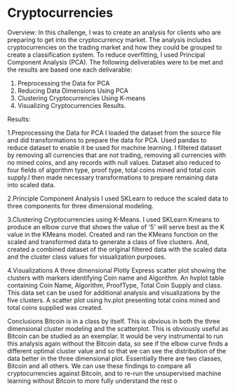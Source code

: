 # Cryptocurrencies

Overview:
In this challenge, I was to create an analysis for clients who are preparing to get into the cryptocurrency market. 
The analysis includes cryptocurrencies on the trading market and how they could be grouped to create a classification system. 
To reduce overfitting, I used Principal Component Analysis (PCA).
The following deliverables were to be met and the results are based one each delivarable:

1. Preprocessing the Data for PCA
2. Reducing Data Dimensions Using PCA
3. Clustering Cryptocurrencies Using K-means
4. Visualizing Cryptocurrencies Results.

Results:

1.Preprocessing the Data for PCA
I loaded the dataset from the source file and did transformations to prepare the data for PCA.
Used pandas to reduce dataset to enable it be used for machine learning. I filtered dataset by removing 
all currencies that are not trading, removing all currencies with no mined coins, 
and any records with null values. Dataset also reduced to four fields of algorithm type, proof type, 
total coins mined and total coin supply.I then made necessary transformations to prepare remaining data into scaled data.

2.Principle Component Analysis
I used SKLearn to reduce the scaled data to three components for three dimensional modeling.

3.Clustering Cryptocurrencies using K-Means.
I used SKLearn Kmeans to produce an elbow curve that shows the value of '5' will serve best as the K value in the KMeans model.
Created and ran the KMeans function on the scaled and transformed data to generate a class of five clusters. And, 
created a combined dataset of the original filtered data with the scaled data and the cluster class values for visualization purposes.

4.Visualizations
A three dimensional Plotly Express scatter plot showing the clusters with markers identifying Coin name and Algorithm.
An hvplot table containing Coin Name, Algorithm, ProofType, Total Coin Supply and class. 
This data set can be used for additional analysis and visualizations by the five clusters.
A scatter plot using hv.plot presenting total coins mined and total coins supplied was created.

Conclusions
Bitcoin is in a class by itself. This is obvious in both the three dimensional cluster modeling and the scatterplot. 
This is obviously useful as Bitcoin can be studied as an exemplar.
It would be very instrumental to run this analysis again without the Bitcoin data, so see if the elbow curve finds 
a different optimal cluster value and so that we can see the distribution of the data better in the three dimensional plot. 
Essentially there are two classes, Bitcoin and all others. We can use these findings to compare all cryptocurrencies against Bitcoin, 
and to re-run the unsupervised machine learning without Bitcoin to more fully understand the rest o